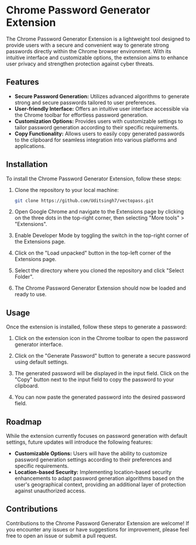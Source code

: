 # Chrome Password Generator Extension

The Chrome Password Generator Extension is a lightweight tool designed to provide users with a secure and convenient way to generate strong passwords directly within the Chrome browser environment. With its intuitive interface and customizable options, the extension aims to enhance user privacy and strengthen protection against cyber threats.

## Features

- **Secure Password Generation:** Utilizes advanced algorithms to generate strong and secure passwords tailored to user preferences.
- **User-friendly Interface:** Offers an intuitive user interface accessible via the Chrome toolbar for effortless password generation.
- **Customization Options:** Provides users with customizable settings to tailor password generation according to their specific requirements.
- **Copy Functionality:** Allows users to easily copy generated passwords to the clipboard for seamless integration into various platforms and applications.

## Installation

To install the Chrome Password Generator Extension, follow these steps:

1. Clone the repository to your local machine:

   ```bash
   git clone https://github.com/Uditsingh7/vectopass.git
   ```

2. Open Google Chrome and navigate to the Extensions page by clicking on the three dots in the top-right corner, then selecting "More tools" > "Extensions".

3. Enable Developer Mode by toggling the switch in the top-right corner of the Extensions page.

4. Click on the "Load unpacked" button in the top-left corner of the Extensions page.

5. Select the directory where you cloned the repository and click "Select Folder".

6. The Chrome Password Generator Extension should now be loaded and ready to use.

## Usage

Once the extension is installed, follow these steps to generate a password:

1. Click on the extension icon in the Chrome toolbar to open the password generator interface.

2. Click on the "Generate Password" button to generate a secure password using default settings.

3. The generated password will be displayed in the input field. Click on the "Copy" button next to the input field to copy the password to your clipboard.

4. You can now paste the generated password into the desired password field.

## Roadmap

While the extension currently focuses on password generation with default settings, future updates will introduce the following features:

- **Customizable Options:** Users will have the ability to customize password generation settings according to their preferences and specific requirements.
- **Location-based Security:** Implementing location-based security enhancements to adapt password generation algorithms based on the user's geographical context, providing an additional layer of protection against unauthorized access.

## Contributions

Contributions to the Chrome Password Generator Extension are welcome! If you encounter any issues or have suggestions for improvement, please feel free to open an issue or submit a pull request.

